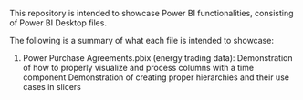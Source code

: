 This repository is intended to showcase Power BI functionalities, consisting of Power BI Desktop files.

The following is a summary of what each file is intended to showcase:

1. Power Purchase Agreements.pbix (energy trading data):
    Demonstration of how to properly visualize and process columns with a time component
    Demonstration of creating proper hierarchies and their use cases in slicers